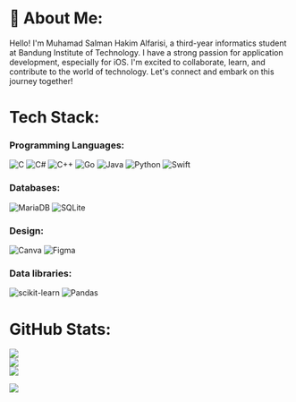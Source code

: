 # 💫 About Me:
Hello! I'm Muhamad Salman Hakim Alfarisi, a third-year informatics student at Bandung Institute of Technology. I have a strong passion for application development, especially for iOS. I'm excited to collaborate, learn, and contribute to the world of technology. Let's connect and embark on this journey together!


# Tech Stack:
### Programming Languages:
![C](https://img.shields.io/badge/c-%2300599C.svg?style=for-the-badge&logo=c&logoColor=white) ![C#](https://img.shields.io/badge/c%23-%23239120.svg?style=for-the-badge&logo=c-sharp&logoColor=white) ![C++](https://img.shields.io/badge/c++-%2300599C.svg?style=for-the-badge&logo=c%2B%2B&logoColor=white) ![Go](https://img.shields.io/badge/go-%2300ADD8.svg?style=for-the-badge&logo=go&logoColor=white) ![Java](https://img.shields.io/badge/java-%23ED8B00.svg?style=for-the-badge&logo=java&logoColor=white) ![Python](https://img.shields.io/badge/python-3670A0?style=for-the-badge&logo=python&logoColor=ffdd54) ![Swift](https://img.shields.io/badge/swift-F54A2A?style=for-the-badge&logo=swift&logoColor=white) 
### Databases:
![MariaDB](https://img.shields.io/badge/MariaDB-003545?style=for-the-badge&logo=mariadb&logoColor=white) ![SQLite](https://img.shields.io/badge/sqlite-%2307405e.svg?style=for-the-badge&logo=sqlite&logoColor=white) 
### Design:
![Canva](https://img.shields.io/badge/Canva-%2300C4CC.svg?style=for-the-badge&logo=Canva&logoColor=white) ![Figma](https://img.shields.io/badge/figma-%23F24E1E.svg?style=for-the-badge&logo=figma&logoColor=white) 
### Data libraries:
![scikit-learn](https://img.shields.io/badge/scikit--learn-%23F7931E.svg?style=for-the-badge&logo=scikit-learn&logoColor=white) ![Pandas](https://img.shields.io/badge/pandas-%23150458.svg?style=for-the-badge&logo=pandas&logoColor=white)

# GitHub Stats:
![](https://github-readme-stats.vercel.app/api?username=archmans&theme=tokyonight&hide_border=false&include_all_commits=false&count_private=true)<br/>
![](https://github-readme-streak-stats.herokuapp.com/?user=archmans&theme=tokyonight&hide_border=false)<br/>
![](https://github-readme-stats.vercel.app/api/top-langs/?username=archmans&langs_count=10&theme=tokyonight&hide_border=false&include_all_commits=false&count_private=true&layout=compact)

![](https://quotes-github-readme.vercel.app/api?type=horizontal&theme=tokyonight)
